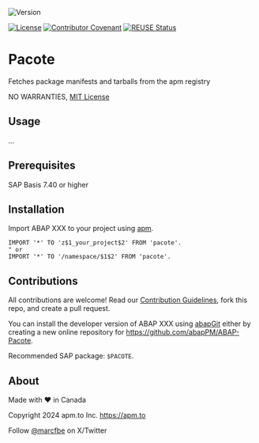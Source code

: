 ![Version](https://img.shields.io/endpoint?url=https://shield.abap.space/version-shield-json/github/abapPM/ABAP-Pacote/src/zif_pacote.intf.abap/c_version&label=Version&color=blue)

[![License](https://img.shields.io/github/license/abapPM/ABAP-Pacote?label=License&color=green)](LICENSE)
[![Contributor Covenant](https://img.shields.io/badge/Contributor%20Covenant-2.1-4baaaa.svg?color=green)](https://github.com/abapPM/.github/blob/main/CODE_OF_CONDUCT.md)
[![REUSE Status](https://api.reuse.software/badge/github.com/abapPM/ABAP-Pacote)](https://api.reuse.software/info/github.com/abapPM/ABAP-Pacote)

# Pacote

Fetches package manifests and tarballs from the apm registry

NO WARRANTIES, [MIT License](LICENSE)

## Usage

...

## Prerequisites

SAP Basis 7.40 or higher

## Installation

Import ABAP XXX to your project using [apm](https://abappm.com).

```abap
IMPORT '*' TO 'z$1_your_project$2' FROM 'pacote'.
" or
IMPORT '*' TO '/namespace/$1$2' FROM 'pacote'.
```

## Contributions

All contributions are welcome! Read our [Contribution Guidelines](CONTRIBUTING.md), fork this repo, and create a pull request.

You can install the developer version of ABAP XXX using [abapGit](https://github.com/abapGit/abapGit) either by creating a new online repository for https://github.com/abapPM/ABAP-Pacote.

Recommended SAP package: `$PACOTE`.

## About

Made with :heart: in Canada

Copyright 2024 apm.to Inc. <https://apm.to>

Follow [@marcfbe](https://twitter.com/marcfbe) on X/Twitter
